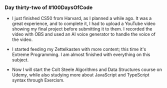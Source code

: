### Day thirty-two of #100DaysOfCode

- I just finished CS50 from Harvard, as I planned a while ago. It was a great experience, and to complete it, I had to upload a YouTube video showing my final project before submitting it to them. I recorded the video with OBS and used an AI voice generator to handle the voice of the video.

- I started feeding my Zettelkasten with more content; this time it's Extreme Programming. I am almost finished with everything on this subject.

- Now I will start the Colt Steele Algorithms and Data Structures course on Udemy, while also studying more about JavaScript and TypeScript syntax through Exercism.
